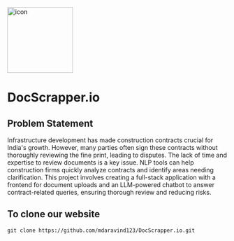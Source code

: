 <div align ="left">
  <img
  src="https://ik.imagekit.io/bagqqfegz/WebScrapper/web-scraping-main-icon.png?updatedAt=1719985089241"
  height = "150px"
  alt="icon"
  />
</div>

# DocScrapper.io

## Problem Statement

Infrastructure development has made construction contracts crucial for India's growth. However, many parties often sign these contracts without thoroughly reviewing the fine print, leading to disputes. The lack of time and expertise to review documents is a key issue. NLP tools can help construction firms quickly analyze contracts and identify areas needing clarification. This project involves creating a full-stack application with a frontend for document uploads and an LLM-powered chatbot to answer contract-related queries, ensuring thorough review and reducing risks.

## To clone our website

```
git clone https://github.com/mdaravind123/DocScrapper.io.git
```
